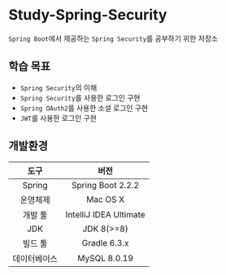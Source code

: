 # Study-Spring-Security
`Spring Boot`에서 제공하는 `Spring Security`를 공부하기 위한 저장소

## 학습 목표
- `Spring Security`의 이해
- `Spring Security`를 사용한 로그인 구현
- `Spring OAuth2`를 사용한 소셜 로그인 구현
- `JWT`를 사용한 로그인 구현


## 개발환경
|도구|버전|
|:---:|:---:|
|Spring|Spring Boot 2.2.2|
|운영체제|Mac OS X|
|개발 툴|IntelliJ IDEA Ultimate|
|JDK|JDK 8(>=8)|
|빌드 툴|Gradle 6.3.x|
|데이터베이스|MySQL 8.0.19|